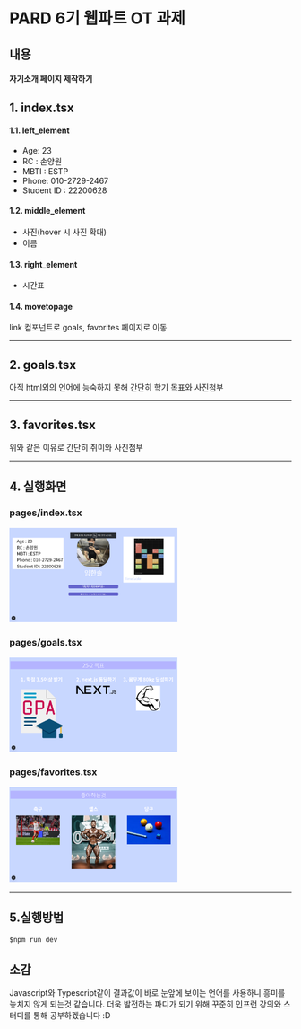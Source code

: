 # PARD 6기 웹파트 OT 과제

## 내용
#### 자기소개 페이지 제작하기


## 1. index.tsx

#### 1.1. left_element
- Age: 23
- RC : 손양원
- MBTI : ESTP
- Phone: 010-2729-2467
- Student ID : 22200628

#### 1.2. middle_element
- 사진(hover 시 사진 확대)
- 이름
  
#### 1.3. right_element
  - 시간표
  
#### 1.4. movetopage
link 컴포넌트로 goals, favorites 페이지로 이동

---
## 2. goals.tsx
아직 html외의 언어에 능숙하지 못해 간단히 학기 목표와 사진첨부

---

## 3. favorites.tsx

위와 같은 이유로 간단히 취미와 사진첨부

--- 

## 4. 실행화면

### pages/index.tsx
<img src = "public/스크린샷(171).png" width = 300px >

### pages/goals.tsx
<img src = "public/스크린샷(172).png" width = 300px>

### pages/favorites.tsx
<img src = "public/스크린샷(173).png" width = 300px>

---

## 5.실행방법
    $npm run dev

## 소감
Javascript와 Typescript같이 결과값이 바로 눈앞에 보이는 언어를 사용하니 흥미를 놓치지 않게 되는것 같습니다. 더욱 발전하는 파디가 되기 위해 꾸준히 인프런 강의와 스터디를 통해 공부하겠습니다 :D











